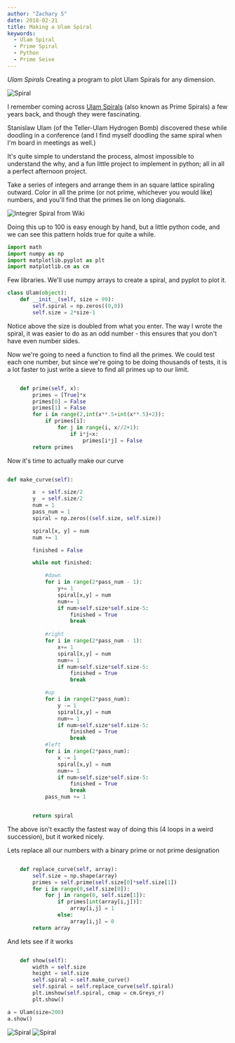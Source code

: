 ```yaml
---
author: "Zachary S"
date: 2018-02-21
title: Making a Ulam Spiral
keywords:
  - Ulam Spiral
  - Prime Spiral
  - Python
  - Prime Seive
---
```


*Ulam Spirals*
Creating a program to plot Ulam Spirals for any dimension.

![Spiral](/img/Spiral1.jpg)

I remember coming across [Ulam Spirals](https://en.wikipedia.org/wiki/Ulam_spiral) (also known as Prime Spirals) a few years back, and though they were fascinating.  

Stanislaw Ulam (of the Teller-Ulam Hydrogen Bomb) discovered these while doodling in a conference (and I find myself doodling the same spiral when I'm board in meetings as well.)

It's quite simple to understand the process, almost impossible to understand the why, and a fun little project to implement in python; all in all a perfect afternoon project.


Take a series of integers and arrange them in an square lattice spiraling outward.  Color in all the prime (or not prime, whichever you would like) numbers, and you'll find that the primes lie on long diagonals.


![Integrer Spiral from Wiki](/img/Ulam.jpg)


Doing this up to 100 is easy enough by hand, but a little python code, and we can see this pattern holds true for quite a while.


```python
import math
import numpy as np
import matplotlib.pyplot as plt
import matplotlib.cm as cm
```

Few libraries.  We'll use numpy arrays to create a spiral, and pyplot to plot it.

```python
class Ulam(object):
	def __init__(self, size = 99):
		self.spiral = np.zeros((0,0))
		self.size = 2*size-1
```

Notice above the size is doubled from what you enter.  The way I wrote the spiral, it was easier to do as an odd number - this ensures that you don't have even number sides.

Now we're going to need a function to find all the primes.  We could test each one number, but since we're going to be doing thousands of tests, it is a lot faster to just write a sieve to find all primes up to our limit.


```python

	def prime(self, x):
		primes = [True]*x
		primes[0] = False
		primes[1] = False
		for i in range(2,int(x**.5+int(x**.5)+2)):
			if primes[i]:
				for j in range(i, x//2+1):
					if i*j<x:
						primes[i*j] = False
		return primes

```

Now it's time to actually make our curve

```python

def make_curve(self):

		x  = self.size/2
		y  = self.size/2
		num = 1
		pass_num = 1
		spiral = np.zeros((self.size, self.size))

		spiral[x, y] = num
		num += 1

		finished = False

		while not finished:

			#down
			for i in range(2*pass_num - 1):
				y+= 1
				spiral[x,y] = num
				num+= 1
				if num>self.size*self.size-5:
					finished = True
					break
			
			#right
			for i in range(2*pass_num - 1):
				x+= 1
				spiral[x,y] = num
				num+= 1
				if num>self.size*self.size-5:
					finished = True
					break

			#up
			for i in range(2*pass_num):
				y -= 1
				spiral[x,y] = num
				num+= 1
				if num>self.size*self.size-5:
					finished = True
					break
			#left
			for i in range(2*pass_num):
				x -= 1
				spiral[x,y] = num
				num+= 1
				if num>self.size*self.size-5:
					finished = True
					break
			pass_num += 1


		return spiral
```

The above isn't exactly the fastest way of doing this (4 loops in a weird succession), but it worked nicely.

Lets replace all our numbers with a binary prime or not prime designation

```python

	def replace_curve(self, array):
		self.size = np.shape(array)
		primes = self.prime(self.size[0]*self.size[1])
		for i in range(0,self.size[0]):
			for j in range(0, self.size[1]):
				if primes[int(array[i,j])]:
					array[i,j] = 1
				else:
					array[i,j] = 0
		return array
```


And lets see if it works

```python

	def show(self):
		width = self.size
		height = self.size
		self.spiral = self.make_curve()
		self.spiral = self.replace_curve(self.spiral)	
		plt.imshow(self.spiral, cmap = cm.Greys_r)
		plt.show()

a = Ulam(size=200)
a.show()
```

![Spiral](/img/spiral2.jpg)
![Spiral](/img/Spiral5.jpg)
